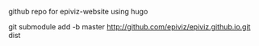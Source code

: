 github repo for epiviz-website using hugo

git submodule add -b master http://github.com/epiviz/epiviz.github.io.git dist